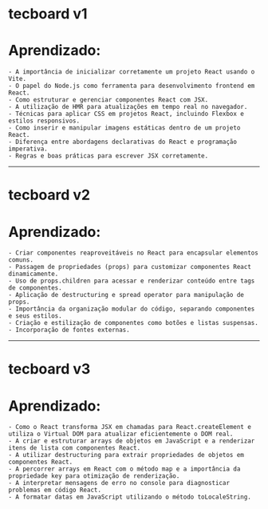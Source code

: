 # tecboard v1

# Aprendizado:
    - A importância de inicializar corretamente um projeto React usando o Vite.
    - O papel do Node.js como ferramenta para desenvolvimento frontend em React.
    - Como estruturar e gerenciar componentes React com JSX.
    - A utilização de HMR para atualizações em tempo real no navegador.
    - Técnicas para aplicar CSS em projetos React, incluindo Flexbox e estilos responsivos.
    - Como inserir e manipular imagens estáticas dentro de um projeto React.
    - Diferença entre abordagens declarativas do React e programação imperativa.
    - Regras e boas práticas para escrever JSX corretamente.


---

# tecboard v2

# Aprendizado:
    - Criar componentes reaproveitáveis no React para encapsular elementos comuns.
    - Passagem de propriedades (props) para customizar componentes React dinamicamente.
    - Uso de props.children para acessar e renderizar conteúdo entre tags de componentes.
    - Aplicação de destructuring e spread operator para manipulação de props.
    - Importância da organização modular do código, separando componentes e seus estilos.
    - Criação e estilização de componentes como botões e listas suspensas.
    - Incorporação de fontes externas.


---

# tecboard v3

# Aprendizado:
    - Como o React transforma JSX em chamadas para React.createElement e utiliza o Virtual DOM para atualizar eficientemente o DOM real.
    - A criar e estruturar arrays de objetos em JavaScript e a renderizar itens de lista com componentes React.
    - A utilizar destructuring para extrair propriedades de objetos em componentes React.
    - A percorrer arrays em React com o método map e a importância da propriedade key para otimização de renderização.
    - A interpretar mensagens de erro no console para diagnosticar problemas em código React.
    - A formatar datas em JavaScript utilizando o método toLocaleString.







